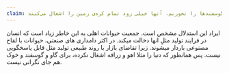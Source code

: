 ```yaml
---
claim: اگر ما گاو و گوسفندها را نخوریم، آنها خیلی زود تمام کره‌ی زمین را اشغال می‌کنند
---
```

ایراد این استدلال مشخص است. جمعیت حیوانات اهلی به این خاطر زیاد است که انسان در فرایند تولید مثلِ انها دخالت میکند. در اکثر دامداری های صنعتی، حیوانات با لقاح مصنوعی باردار میشوند. زیرا تقاضای بازار با روند طبیعی تولید مثل قابل پاسخگویی نیست. پس همانطور که دنیا را مثلا اهو و زرافه اشغال نکرده، برای گاو و گوسفند و خوک هم جای نگرانی نیست.
